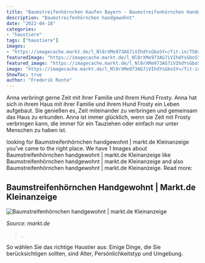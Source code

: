 ```yaml
---
title: "Baumstreifenhörnchen Kaufen Bayern - Baumstreifenhörnchen Handgewohnt"
description: "Baumstreifenhörnchen handgewohnt"
date: "2022-04-18"
categories:
- "haustiere"
tags: ["haustiere"]
images:
- "https://imagecache.markt.de/l_Nl8rXMe973AG7iVIhdYsGboSY=/fit-in/750x562/images_classifieds/e6/b3/c9e4-56b6-4c9c-a418-523d71ec37e6/image"
featuredImage: "https://imagecache.markt.de/l_Nl8rXMe973AG7iVIhdYsGboSY=/fit-in/750x562/images_classifieds/e6/b3/c9e4-56b6-4c9c-a418-523d71ec37e6/image"
featured_image: "https://imagecache.markt.de/l_Nl8rXMe973AG7iVIhdYsGboSY=/fit-in/750x562/images_classifieds/e6/b3/c9e4-56b6-4c9c-a418-523d71ec37e6/image"
image: "https://imagecache.markt.de/l_Nl8rXMe973AG7iVIhdYsGboSY=/fit-in/750x562/images_classifieds/e6/b3/c9e4-56b6-4c9c-a418-523d71ec37e6/image"
ShowToc: true
author: "Frederik Runte"
---
```



Anna verbringt gerne Zeit mit ihrer Familie und ihrem Hund Frosty.
Anna hat sich in ihrem Haus mit ihrer Familie und ihrem Hund Frosty ein Leben aufgebaut. Sie genießen es, Zeit miteinander zu verbringen und gemeinsam das Haus zu erkunden. Anna ist immer glücklich, wenn sie Zeit mit Frosty verbringen kann, die immer für ein Tauziehen oder einfach nur unter Menschen zu haben ist.

	

		
looking for Baumstreifenhörnchen handgewohnt | markt.de Kleinanzeige you've came to the right place. We have 1 Images about Baumstreifenhörnchen handgewohnt | markt.de Kleinanzeige like Baumstreifenhörnchen handgewohnt | markt.de Kleinanzeige and also Baumstreifenhörnchen handgewohnt | markt.de Kleinanzeige. Read more:
		
    
## Baumstreifenhörnchen Handgewohnt | Markt.de Kleinanzeige

<img loading=lazy src="https://imagecache.markt.de/l_Nl8rXMe973AG7iVIhdYsGboSY=/fit-in/750x562/images_classifieds/e6/b3/c9e4-56b6-4c9c-a418-523d71ec37e6/image" onerror="this.onerror=null;this.src='https://tse3.mm.bing.net/th?id=OIP.Vpj-n-2myibJbYaL55txJAHaFj&amp;pid=15.1';" alt="Baumstreifenhörnchen handgewohnt | markt.de Kleinanzeige">

_Source: markt.de_

>. 

	

So wählen Sie das richtige Haustier aus: Einige Dinge, die Sie berücksichtigen sollten, sind Alter, Persönlichkeitstyp und Umgebung.

